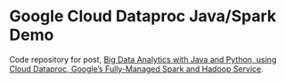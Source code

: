 # Google Cloud Dataproc Java/Spark Demo

Code repository for post, [Big Data Analytics with Java and Python, using Cloud Dataproc, Google’s Fully-Managed Spark and Hadoop Service](https://wp.me/p1RD28-63y).
